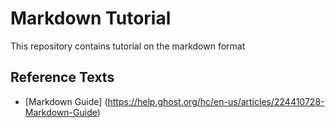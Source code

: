 # Markdown Tutorial
This repository contains tutorial on the markdown format

## Reference Texts
* [Markdown Guide] (https://help.ghost.org/hc/en-us/articles/224410728-Markdown-Guide)
